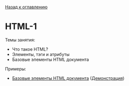 [Назад к оглавлению](https://github.com/Vladislav-Lyuminarskiy/Web-course)

# HTML-1

Темы занятия:
- Что такое HTML?
- Элементы, тэги и атрибуты
- Базовые элементы HTML документа

Примеры:
- [Базовые элементы HTML документа](https://jsfiddle.net/Vladislav_Lyuminarskiy/r6aotuj4/) ([Демонстрация]())
